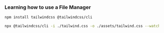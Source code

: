 <!-- @format -->

### Learning how to use a File Manager

```bash
npm install tailwindcss @tailwindcss/cli
```

```bash
npx @tailwindcss/cli -i ./tailwind.css -o ./assets/tailwind.css --watch
```

